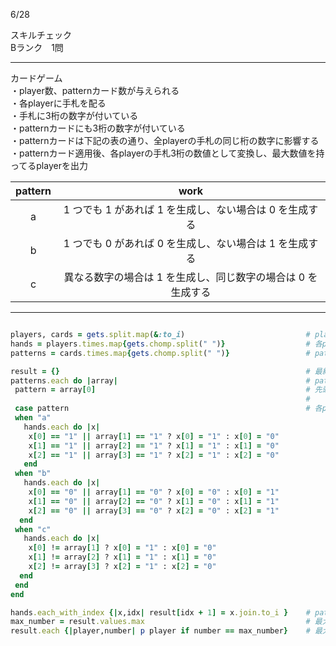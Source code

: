 6/28
 
スキルチェック  
Bランク　1問  
 
-------------------------------------------
カードゲーム  
・player数、patternカード数が与えられる  
・各playerに手札を配る  
・手札に3桁の数字が付いている  
・patternカードにも3桁の数字が付いている  
・patternカードは下記の表の通り、全playerの手札の同じ桁の数字に影響する  
・patternカード適用後、各playerの手札3桁の数値として変換し、最大数値を持ってるplayerを出力  
 
| pattern | work |
|:-----------:|:------------:|
| a | 1 つでも 1 があれば 1 を生成し、ない場合は 0 を生成する |
| b | 1 つでも 0 があれば 0 を生成し、ない場合は 1 を生成する |
| c | 異なる数字の場合は 1 を生成し、同じ数字の場合は 0 を生成する |
 
-------------------------------------------
 
```ruby

players, cards = gets.split.map(&:to_i)                           # player数、patternカード数を取得
hands = players.times.map{gets.chomp.split(" ")}                  # 各playerの手札を取得
patterns = cards.times.map{gets.chomp.split(" ")}                 # patternカードの詳細を取得

result = {}                                                       # 最終結果を記録用
patterns.each do |array|                                          # patternカードある分、処理していく
 pattern = array[0]                                               # 先頭要素をpatternと定義
                                                                  #
 case pattern                                                     # 各patternのルールに従って処理していく
 when "a"
   hands.each do |x|
    x[0] == "1" || array[1] == "1" ? x[0] = "1" : x[0] = "0"
    x[1] == "1" || array[2] == "1" ? x[1] = "1" : x[1] = "0"
    x[2] == "1" || array[3] == "1" ? x[2] = "1" : x[2] = "0"
   end
 when "b"
   hands.each do |x|
    x[0] == "0" || array[1] == "0" ? x[0] = "0" : x[0] = "1"
    x[1] == "0" || array[2] == "0" ? x[1] = "0" : x[1] = "1"
    x[2] == "0" || array[3] == "0" ? x[2] = "0" : x[2] = "1"
  end
 when "c"
   hands.each do |x|
    x[0] != array[1] ? x[0] = "1" : x[0] = "0"
    x[1] != array[2] ? x[1] = "1" : x[1] = "0"
    x[2] != array[3] ? x[2] = "1" : x[2] = "0"
  end
 end
end

hands.each_with_index {|x,idx| result[idx + 1] = x.join.to_i }    # patternルール処理後、各playerの手札を数値化
max_number = result.values.max                                    # 最大数値を定義
result.each {|player,number| p player if number == max_number}    # 最大数値と一致したplayer名を出力
```
